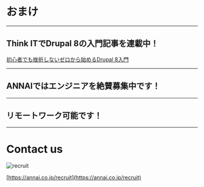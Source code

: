 # おまけ

---

## Think ITでDrupal 8の入門記事を連載中！

[初心者でも挫折しないゼロから始めるDrupal 8入門](https://thinkit.co.jp/series/5779)

---

## ANNAIではエンジニアを絶賛募集中です！

---

<!-- .slide: data-background="https://s3-ap-northeast-1.amazonaws.com/assets.blauerberg.github.io/annai_map.png" data-background-size="100%" -->
## リモートワーク可能です！ <!-- .element: style="color: #ff9900; font-weight: bold;" class="fragment" data-fragment-index="1" -->

---

# Contact us

![recruit](https://s3-ap-northeast-1.amazonaws.com/assets.blauerberg.github.io/annai.png) <!-- .element: style="background: none; border: none;" -->

[https://annai.co.jp/recruit](https://annai.co.jp/recruit)
